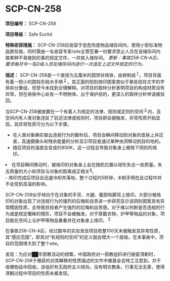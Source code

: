 # SCP-CN-258

**项目编号：** SCP-CN-258

**项目等级：** Safe Euclid

**特殊收容措施：** SCP-CN-258应收容于低危险度物品储存间内，使用小型标准物品匣存放。同时需由一名收容专家/site主管签署一份要求禁止人员在该储存间内做某种不易做到的事的规定文件，一并放入储存间。
*更新：事故258-CN-A后，要求每月令一名D级人员在储存间内进行一次违反上述文件规定的行为。* 

**描述：** SCP-CN-258是一个直径为五厘米的圆饼状烙铁，由铁制成<sup class='footnoteref'>
 <a shape='rect' class='footnoteref' id='footnoteref-1' href='javascript:;' onclick='WIKIDOT.page.utils.scrollToReference(&apos;footnote-1&apos;)'>1</a>
</sup>。项目背面有着一短小的圆柱形桃木手柄<sup class='footnoteref'>
 <a shape='rect' class='footnoteref' id='footnoteref-2' href='javascript:;' onclick='WIKIDOT.page.utils.scrollToReference(&apos;footnote-2&apos;)'>2</a>
</sup>。其正面的阳刻烙印图案类似于某些现存文字的字体拆分重组，但至今未找到合理解释。对项目的取样分析表明项目的构成材质没有异常，但在烙铁中心处有一不明物体。出于保护目的，更深入的取样分析申请被驳回。

当SCP-CN-258被放置在一个有着人为规定的法律、规则或定则的空间<sup class='footnoteref'>
 <a shape='rect' class='footnoteref' id='footnoteref-3' href='javascript:;' onclick='WIKIDOT.page.utils.scrollToReference(&apos;footnote-3&apos;)'>3</a>
</sup>内，且空间内有人类对象违反了前述法律或规则时，项目即会被触发，异常性质开始显现。其异常性质可分为以下步骤。

- 在人类对象确实做出违规行为的数秒后，项目会瞬间移动到对象的皮肤上并压紧，高速摄像头和残余能量的分析显示项目是通过某种虫洞移动到目的地的。
- 随后项目的温度会变成约800K，这一过程会导致对象身上被烙下阴刻的烙印。
<li>&#22312;&#39033;&#30446;&#30636;&#38388;&#31227;&#21160;&#26102;&#65292;&#34987;&#28889;&#21360;&#30340;&#23545;&#35937;&#36523;&#19978;&#20250;&#22312;&#38543;&#26426;&#20301;&#32622;&#20197;&#29699;&#24418;&#22833;&#21435;&#19968;&#20123;&#36136;&#37327;&#12290;&#22833;&#21435;&#36136;&#37327;&#30340;&#22823;&#23567;&#21644;&#39033;&#30446;&#19982;&#23545;&#35937;&#30340;&#36317;&#31163;&#25104;&#27491;&#30456;&#20851;<sup class='footnoteref'><a shape='rect' class='footnoteref' id='footnoteref-4' href='javascript:;' onclick='WIKIDOT.page.utils.scrollToReference(&apos;footnote-4&apos;)'>4</a></sup>&#12290;</li>- 烙印完成后项目会迅速冷却并落地，整个过程约5秒钟，木制手柄在此过程中并不会受到高温的影响。

SCP-CN-258似乎倾向于在对象的手背、大腿、腹部和脚背上烙印。大部分被烙印的对象出现了对违规行为的强烈的后悔和自责进一步研究显示该阴刻图案具有异常模因性质，会导致目视者产生强烈的后悔和自责感。对于难以判断是否违规的行为或是规定暧昧的情形，项目不会被触发。对于穿戴衣物，护甲等物品的对象，项目能在空间上与护甲等物品重叠并在对象身上烙印。<sup class='footnoteref'>
 <a shape='rect' class='footnoteref' id='footnoteref-5' href='javascript:;' onclick='WIKIDOT.page.utils.scrollToReference(&apos;footnote-5&apos;)'>5</a>
</sup>

在事故258-CN-A后，经过数年的实验发现项目若整100天未被触发其异常性质，其“感应范围”，即其对“有规则的空间”的定义就会增大一个层级。在本事故中，项目的范围增大到了整个site。

发现：为应对██市邪教活动的频繁，中国政府对一邪教组织进行秘密清剿时，SCP-CN-258于缴获的对其瞬移的性质描述的文件中被基金会特工注意到，并于收缴物品中回收。该组织有无政府主义倾向，没有明文教条，行事无法无章，使得清剿过程中项目的性质未被发现。






